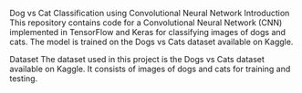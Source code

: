 Dog vs Cat Classification using Convolutional Neural Network
Introduction
This repository contains code for a Convolutional Neural Network (CNN) implemented in TensorFlow and Keras for classifying images of dogs and cats. The model is trained on the Dogs vs Cats dataset available on Kaggle.

Dataset
The dataset used in this project is the Dogs vs Cats dataset available on Kaggle. It consists of images of dogs and cats for training and testing.
